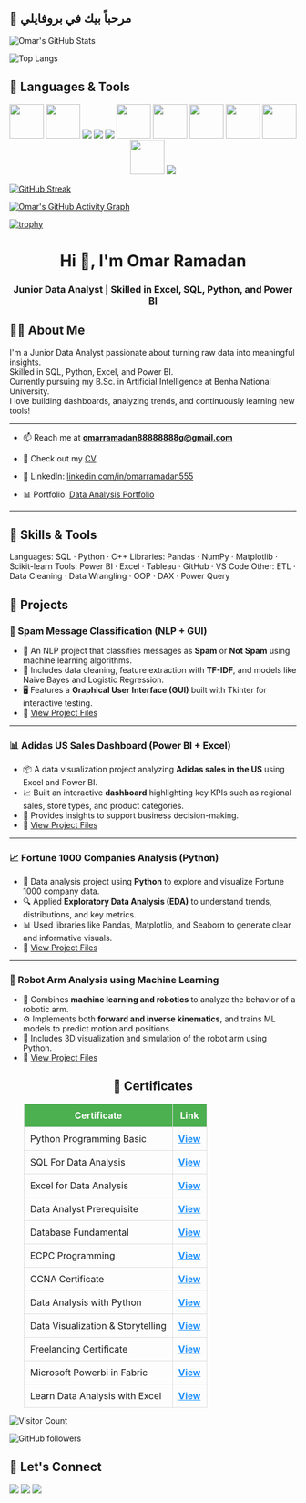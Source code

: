 ## 👋 مرحباً بيك في بروفايلي
![Omar's GitHub Stats](https://github-readme-stats.vercel.app/api?username=omarrama555&show_icons=true&theme=merko)






![Top Langs](https://github-readme-stats.vercel.app/api/top-langs/?username=omarrama555&layout=compact&theme=merko)


## 🚀 Languages & Tools

<p align="center">
  <img src="https://cdn.jsdelivr.net/gh/devicons/devicon/icons/python/python-original.svg" width="60"/>
  <img src="https://cdn.jsdelivr.net/gh/devicons/devicon/icons/postgresql/postgresql-original.svg" width="60"/>
  <img src="https://img.icons8.com/color/60/000000/microsoft-excel-2019--v1.png"/>
  <img src="https://img.icons8.com/color/60/power-bi.png"/>
  <img src="https://img.icons8.com/color/60/tableau-software.png"/>
  <img src="https://cdn.jsdelivr.net/gh/devicons/devicon/icons/numpy/numpy-original.svg" width="60"/>
  <img src="https://cdn.jsdelivr.net/gh/devicons/devicon/icons/pandas/pandas-original.svg" width="60"/>
  <img src="https://cdn.jsdelivr.net/gh/devicons/devicon/icons/matplotlib/matplotlib-original.svg" width="60"/>
  <img src="https://cdn.jsdelivr.net/gh/devicons/devicon/icons/tensorflow/tensorflow-original.svg" width="60"/>
  <img src="https://cdn.jsdelivr.net/gh/devicons/devicon/icons/git/git-original.svg" width="60"/>
  <img src="https://cdn.jsdelivr.net/gh/devicons/devicon/icons/github/github-original.svg" width="60"/>
  <img src="https://img.icons8.com/color/60/google-colab.png"/>
</p>


[![GitHub Streak](https://streak-stats.demolab.com?user=omarrama555&theme=merko&date_format=M%20j%5B%2C%20Y%5D)](https://git.io/streak-stats)





[![Omar's GitHub Activity Graph](https://github-readme-activity-graph.vercel.app/graph?username=omarrama555&theme=merko)](https://github.com/ashutosh00710/github-readme-activity-graph)





[![trophy](https://github-profile-trophy.vercel.app/?username=omarrama555&theme=gruvbox_light&no-bg=true&no-frame=true)](https://github.com/ryo-ma/github-profile-trophy) 








<!-- 👋 Hi There -->
<h1 align="center">Hi 👋, I'm Omar Ramadan</h1>
<h3 align="center">Junior Data Analyst | Skilled in Excel, SQL, Python, and Power BI</h3>

## 👨‍💻 About Me

I'm a Junior Data Analyst passionate about turning raw data into meaningful insights.  
Skilled in SQL, Python, Excel, and Power BI.  
Currently pursuing my B.Sc. in Artificial Intelligence at Benha National University.  
I love building dashboards, analyzing trends, and continuously learning new tools!

---

- 📫 Reach me at **omarramadan88888888g@gmail.com**

- 📄 Check out my [CV](https://drive.google.com/file/d/1PomQT_g22FvhLOiY-45NID_4ismZj2aG/view?usp=drivesdk)

- 💼 LinkedIn: [linkedin.com/in/omarramadan555](https://www.linkedin.com/in/omarramadan555)

- 📊 Portfolio: [Data Analysis Portfolio](https://github.com/omarrama555/Data-Analysis-Portfolio)

---

## 🧠 Skills & Tools

Languages: SQL · Python · C++ 
Libraries: Pandas · NumPy · Matplotlib · Scikit-learn
Tools: Power BI · Excel · Tableau · GitHub · VS Code
Other: ETL · Data Cleaning · Data Wrangling · OOP · DAX · Power Query












## 📂 Projects

### 📧 Spam Message Classification (NLP + GUI)
- 🧠 An NLP project that classifies messages as **Spam** or **Not Spam** using machine learning algorithms.
- 🧹 Includes data cleaning, feature extraction with **TF-IDF**, and models like Naive Bayes and Logistic Regression.
- 🖥️ Features a **Graphical User Interface (GUI)** built with Tkinter for interactive testing.
- 📁 [View Project Files](https://drive.google.com/drive/folders/1c45PXRVD9Vx47ASadwcgEg1-wBhJX12k)

---

### 📊 Adidas US Sales Dashboard (Power BI + Excel)
- 📦 A data visualization project analyzing **Adidas sales in the US** using Excel and Power BI.
- 📈 Built an interactive **dashboard** highlighting key KPIs such as regional sales, store types, and product categories.
- 🧩 Provides insights to support business decision-making.
- 📁 [View Project Files](https://drive.google.com/drive/folders/1H4iR1s6thrgRN_IZERiW6pPOlYmgumuA)

---

### 📈 Fortune 1000 Companies Analysis (Python)
- 🧮 Data analysis project using **Python** to explore and visualize Fortune 1000 company data.
- 🔍 Applied **Exploratory Data Analysis (EDA)** to understand trends, distributions, and key metrics.
- 📊 Used libraries like Pandas, Matplotlib, and Seaborn to generate clear and informative visuals.
- 📁 [View Project Files](https://drive.google.com/drive/folders/1lyAkw6xBbHjOfD7d5ibYWZA1uP8P6rYr)

---

### 🤖 Robot Arm Analysis using Machine Learning
- 🔬 Combines **machine learning and robotics** to analyze the behavior of a robotic arm.
- ⚙️ Implements both **forward and inverse kinematics**, and trains ML models to predict motion and positions.
- 📐 Includes 3D visualization and simulation of the robot arm using Python.
- 📁 [View Project Files](https://drive.google.com/drive/folders/1SMqJlOhd4zGz_-gRpCSplGkV3oVXeJtj)





<h2 align="center">📜 Certificates</h2>

<table style="width:90%; margin:auto; font-size:16px; border-collapse:collapse;">
  <thead>
    <tr style="background-color:#4CAF50; color:white;">
      <th style="padding:10px; border:1px solid #ddd;">Certificate</th>
      <th style="padding:10px; border:1px solid #ddd;">Link</th>
    </tr>
  </thead>
  <tbody>
    <tr>
      <td style="padding:10px; border:1px solid #ddd;">Python Programming Basic</td>
      <td style="padding:10px; border:1px solid #ddd;">
        <a href="https://drive.google.com/file/d/1P-foc6eZST_iDAcoOnE0UUY6fFk4ocME/view?usp=drivesdk" target="_blank" style="color:#1E90FF; font-weight:bold;">View</a>
      </td>
    </tr>
    <tr>
      <td style="padding:10px; border:1px solid #ddd;">SQL For Data Analysis</td>
      <td style="padding:10px; border:1px solid #ddd;">
        <a href="https://drive.google.com/file/d/1GQXX_1DkIarCDC7p42X7ap73HSKCswGU/view?usp=drivesdk" target="_blank" style="color:#1E90FF; font-weight:bold;">View</a>
      </td>
    </tr>
    <tr>
      <td style="padding:10px; border:1px solid #ddd;">Excel for Data Analysis</td>
      <td style="padding:10px; border:1px solid #ddd;">
        <a href="https://drive.google.com/file/d/1FsZ7vMDntdybO6u-xYmdPsh6gcz-IW3K/view?usp=drivesdk" target="_blank" style="color:#1E90FF; font-weight:bold;">View</a>
      </td>
    </tr>
    <tr>
      <td style="padding:10px; border:1px solid #ddd;">Data Analyst Prerequisite</td>
      <td style="padding:10px; border:1px solid #ddd;">
        <a href="https://drive.google.com/file/d/1PpByubzIdNrk5W0pKUOslc0kaSLM6HrQ/view?usp=drivesdk" target="_blank" style="color:#1E90FF; font-weight:bold;">View</a>
      </td>
    </tr>
    <tr>
      <td style="padding:10px; border:1px solid #ddd;">Database Fundamental</td>
      <td style="padding:10px; border:1px solid #ddd;">
        <a href="https://drive.google.com/file/d/1PKu0C77eMY2grVSpQE5x5Wv_U4APwI1f/view?usp=drivesdk" target="_blank" style="color:#1E90FF; font-weight:bold;">View</a>
      </td>
    </tr>
    <tr>
      <td style="padding:10px; border:1px solid #ddd;">ECPC Programming</td>
      <td style="padding:10px; border:1px solid #ddd;">
        <a href="https://drive.google.com/file/d/1HrOV2VPXCxKJ6L1QsehxJnz7BgHNoUXC/view?usp=drivesdk" target="_blank" style="color:#1E90FF; font-weight:bold;">View</a>
      </td>
    </tr>
    <tr>
      <td style="padding:10px; border:1px solid #ddd;">CCNA Certificate</td>
      <td style="padding:10px; border:1px solid #ddd;">
        <a href="https://drive.google.com/file/d/1FppdB6sUiz25nkymH02688Ux469T5pUh/view?usp=drivesdk" target="_blank" style="color:#1E90FF; font-weight:bold;">View</a>
      </td>
    </tr>
    <tr>
      <td style="padding:10px; border:1px solid #ddd;">Data Analysis with Python</td>
      <td style="padding:10px; border:1px solid #ddd;">
        <a href="https://drive.google.com/file/d/1G9JbK3pQtcbiES4Gt4qgCOxA2v5U5Pri/view?usp=drivesdk" target="_blank" style="color:#1E90FF; font-weight:bold;">View</a>
      </td>
    </tr>
    <tr>
      <td style="padding:10px; border:1px solid #ddd;">Data Visualization & Storytelling</td>
      <td style="padding:10px; border:1px solid #ddd;">
        <a href="https://drive.google.com/file/d/1GCrBjmsaTOqoT9bfukG_fndZE8DJ_c6L/view?usp=drivesdk" target="_blank" style="color:#1E90FF; font-weight:bold;">View</a>
      </td>
    </tr>
    <tr>
      <td style="padding:10px; border:1px solid #ddd;">Freelancing Certificate</td>
      <td style="padding:10px; border:1px solid #ddd;">
        <a href="https://drive.google.com/file/d/1PgEABuY3bHxEdQOxjnI0kt78BptVQBa_/view?usp=drivesdk" target="_blank" style="color:#1E90FF; font-weight:bold;">View</a>
      </td>
    </tr>
    <tr>
      <td style="padding:10px; border:1px solid #ddd;">Microsoft Powerbi in Fabric</td>
      <td style="padding:10px; border:1px solid #ddd;">
        <a href="https://drive.google.com/file/d/1GFf0L0nJy_V0nPr28yh2Q18lhy3Sfm_O/view?usp=drivesdk" target="_blank" style="color:#1E90FF; font-weight:bold;">View</a>
      </td>
    </tr>
    <tr>
      <td style="padding:10px; border:1px solid #ddd;">Learn Data Analysis with Excel</td>
      <td style="padding:10px; border:1px solid #ddd;">
        <a href="https://drive.google.com/file/d/1JGgFR_MUIaNvtMY2BepkHHDwcol0MPEY/view?usp=drivesdk" target="_blank" style="color:#1E90FF; font-weight:bold;">View</a>
      </td>
    </tr>
  </tbody>
</table>


![Visitor Count](https://komarev.com/ghpvc/?username=omarrama555&label=👀%20Profile%20Views&color=2ecc71&style=for-the-badge)

![GitHub followers](https://img.shields.io/github/followers/omarrama555?label=💚%20Followers&style=for-the-badge)
 



## 🤝 Let's Connect

<a href="mailto:omarramadan88888888g@gmail.com"><img src="https://img.shields.io/badge/Email-D14836?style=for-the-badge&logo=gmail&logoColor=white"/></a>
<a href="https://linkedin.com/in/omarramadan555"><img src="https://img.shields.io/badge/LinkedIn-0A66C2?style=for-the-badge&logo=linkedin&logoColor=white"/></a>
<a href="https://github.com/omarrama555"><img src="https://img.shields.io/badge/GitHub-181717?style=for-the-badge&logo=github&logoColor=white"/></a>



